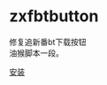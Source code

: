 # zxfbtbutton
修复追新番bt下载按钮  
油猴脚本一段。

[安装](https://github.com/pbbqdd/zxfbtbutton/raw/master/user.js)
